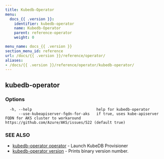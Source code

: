```yaml
---
title: Kubedb-Operator
menu:
  docs_{{ .version }}:
    identifier: kubedb-operator
    name: Kubedb-Operator
    parent: reference-operator
    weight: 0

menu_name: docs_{{ .version }}
section_menu_id: reference
url: /docs/{{ .version }}/reference/operator/
aliases:
- /docs/{{ .version }}/reference/operator/kubedb-operator/
---
```

## kubedb-operator



### Options

```
  -h, --help                             help for kubedb-operator
      --use-kubeapiserver-fqdn-for-aks   if true, uses kube-apiserver FQDN for AKS cluster to workaround https://github.com/Azure/AKS/issues/522 (default true)
```

### SEE ALSO

* [kubedb-operator operator](/docs/reference/operator/kubedb-operator_operator.md)	 - Launch KubeDB Provisioner
* [kubedb-operator version](/docs/reference/operator/kubedb-operator_version.md)	 - Prints binary version number.

